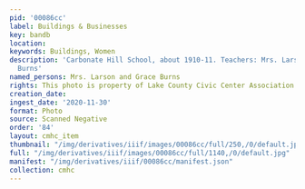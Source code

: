 ```yaml
---
pid: '00086cc'
label: Buildings & Businesses
key: bandb
location: 
keywords: Buildings, Women
description: 'Carbonate Hill School, about 1910-11. Teachers: Mrs. Larson and Grace
  Burns'
named_persons: Mrs. Larson and Grace Burns
rights: This photo is property of Lake County Civic Center Association.
creation_date: 
ingest_date: '2020-11-30'
format: Photo
source: Scanned Negative
order: '84'
layout: cmhc_item
thumbnail: "/img/derivatives/iiif/images/00086cc/full/250,/0/default.jpg"
full: "/img/derivatives/iiif/images/00086cc/full/1140,/0/default.jpg"
manifest: "/img/derivatives/iiif/00086cc/manifest.json"
collection: cmhc
---
```

